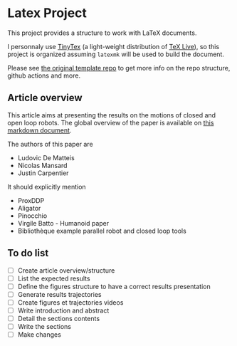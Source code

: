 # Latex Project
This project provides a structure to work with LaTeX documents.

I personnaly use
[TinyTex](https://yihui.org/tinytex/) (a light-weight distribution of [TeX Live](https://www.tug.org/texlive/)),
so this project is organized assuming `latexmk` will be used to build the document.

Please see [the original template repo](https://github.com/LudovicDeMatteis/latex-template) to get more info on the repo structure, github actions and more.

## Article overview
This article aims at presenting the results on the motions of closed and open loop robots.
The global overview of the paper is available on [this markdown document](https://md.laas.fr/AcrACdqESTGQByblpWC1kQ#).

The authors of this paper are
* Ludovic De Matteis
* Nicolas Mansard
* Justin Carpentier

It should explicitly mention
* ProxDDP 
* Aligator
* Pinocchio
* Virgile Batto - Humanoid paper
* Bibliothèque example parallel robot and closed loop tools

## To do list
- [ ] Create article overview/structure
- [ ] List the expected results
- [ ] Define the figures structure to have a correct results presentation
- [ ] Generate results trajectories
- [ ] Create figures et trajectories videos
- [ ] Write introduction and abstract
- [ ] Detail the sections contents
- [ ] Write the sections
- [ ] Make changes